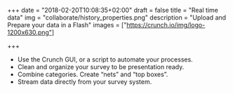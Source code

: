 +++
date = "2018-02-20T10:08:35+02:00"
draft = false
title = "Real time data"
img = "collaborate/history_properties.png"
description = "Upload and Prepare your data in a Flash"
images = ["https://crunch.io/img/logo-1200x630.png"]


+++

<ul>
    <li>Use the Crunch GUI, or a script to automate your processes.</li>
    <li>Clean and organize your survey to be presentation ready.</li>
    <li>Combine categories. Create “nets” and “top boxes”.</li>
    <li>Stream data directly from your survey system.</li>
</ul>
